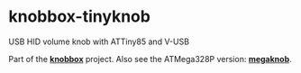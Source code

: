 # knobbox-tinyknob
USB HID volume knob with ATTiny85 and V-USB

Part of the **[knobbox](https://github.com/spro/knobbox)** project. Also see the ATMega328P version: **[megaknob](https://github.com/spro/knobbox-megaknob)**.
